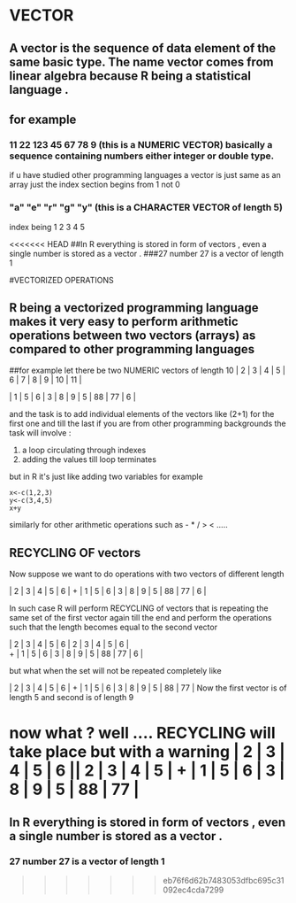 # VECTOR


## A vector is the sequence of data element of the same basic type. The name vector comes from linear algebra because R being a statistical language .

## for example
### 11 22 123 45 67 78 9 (this is a NUMERIC VECTOR) basically a sequence containing numbers either integer or double type.
if u have studied other programming languages a vector is just same as an array just the index section begins from 1 not 0

### "a" "e" "r" "g" "y" (this is a CHARACTER VECTOR of length 5)
index being 1 2 3 4 5

<<<<<<< HEAD
##In R everything is stored in form of vectors , even a single number is stored as a vector .
###27   number 27 is a vector of length 1

#VECTORIZED OPERATIONS

## R being a vectorized programming language makes it very easy to perform arithmetic operations between two vectors (arrays) as compared to other programming languages

##for example
let there be two NUMERIC vectors of length 10
| 2 | 3 | 4 | 5 | 6 | 7 | 8 | 9 | 10 | 11 |

| 1 | 5 | 6 | 3 | 8 | 9 | 5 | 88 | 77 | 6 |

and the task is to add individual elements of the vectors like (2+1) for the first one and till the last
if you are from other programming backgrounds the task will involve :
1. a loop circulating through indexes
2. adding the values till loop terminates

but in R it's just like adding two variables
for example
```
x<-c(1,2,3)
y<-c(3,4,5)
x+y

```

similarly for other arithmetic operations such as - * / > < .....

## RECYCLING OF vectors

Now suppose we want to do operations with two vectors of different length

| 2 | 3 | 4 | 5 | 6 |
           +
| 1 | 5 | 6 | 3 | 8 | 9 | 5 | 88 | 77 | 6 |

In such case R will perform RECYCLING of vectors that is repeating the same set of the first vector again till the end and perform the operations such that the length becomes equal to the second vector

| 2 | 3 | 4 | 5 | 6 | 2 | 3 | 4 | 5 | 6 |  
                   +
| 1 | 5 | 6 | 3 | 8 | 9 | 5 | 88 | 77 | 6 |   

but  what when the set will not be repeated completely like

| 2 | 3 | 4 | 5 | 6 |      +      | 1 | 5 | 6 | 3 | 8 | 9 | 5 | 88 | 77 |
Now the first vector is of length 5 and second is of length 9

now what ? well .... RECYCLING will take place but with a warning
| 2 | 3 | 4 | 5 | 6 || 2 | 3 | 4 | 5 |
                +
| 1 | 5 | 6 | 3 | 8 | 9 | 5 | 88 | 77 |
=======
## In R everything is stored in form of vectors , even a single number is stored as a vector .
### 27   number 27 is a vector of length 1
>>>>>>> eb76f6d62b7483053dfbc695c31092ec4cda7299
